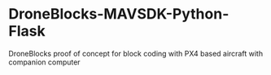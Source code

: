# DroneBlocks-MAVSDK-Python-Flask
DroneBlocks proof of concept for block coding with PX4 based aircraft with companion computer
